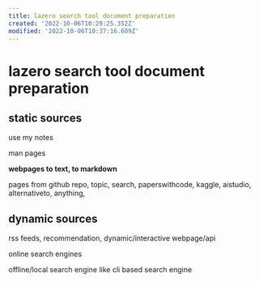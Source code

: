 ```yaml
---
title: lazero search tool document preparation
created: '2022-10-06T10:29:25.352Z'
modified: '2022-10-06T10:37:16.609Z'
---
```


# lazero search tool document preparation

## static sources
use my notes

man pages

**webpages to text, to markdown**

pages from github repo, topic, search, paperswithcode, kaggle, aistudio, alternativeto, anything,

## dynamic sources

rss feeds, recommendation, dynamic/interactive webpage/api

online search engines

offline/local search engine like cli based search engine

